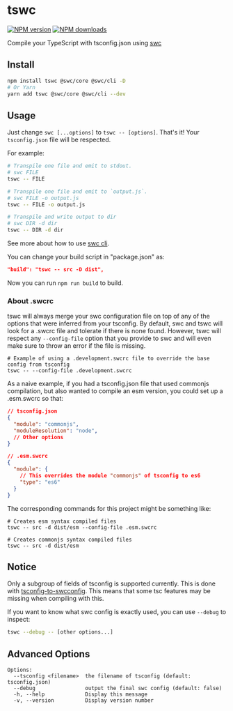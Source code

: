 # tswc

[![NPM version](https://img.shields.io/npm/v/tswc.svg?style=flat)](https://npmjs.org/package/tswc)
[![NPM downloads](https://img.shields.io/npm/dm/tswc.svg?style=flat)](https://npmjs.org/package/tswc)

Compile your TypeScript with tsconfig.json using [swc](https://swc.rs)

## Install

```bash
npm install tswc @swc/core @swc/cli -D
# Or Yarn
yarn add tswc @swc/core @swc/cli --dev
```

## Usage

Just change `swc [...options]` to `tswc -- [options]`. That's it! Your `tsconfig.json` file will be respected.

For example:

```bash
# Transpile one file and emit to stdout.
# swc FILE
tswc -- FILE

# Transpile one file and emit to `output.js`.
# swc FILE -o output.js
tswc -- FILE -o output.js

# Transpile and write output to dir
# swc DIR -d dir
tswc -- DIR -d dir
```

See more about how to use [swc cli](https://swc.rs/docs/usage-swc-cli).

You can change your build script in "package.json" as:

```json
"build": "tswc -- src -D dist",
```

Now you can run `npm run build` to build.

### About .swcrc

tswc will always merge your swc configuration file on top of any of the options that were inferred from your tsconfig.
By default, swc and tswc will look for a .swcrc file and tolerate if there is none found.  However, tswc will respect
any `--config-file` option that you provide to swc and will even make sure to throw an error if the file is missing.

```shell
# Example of using a .development.swcrc file to override the base config from tsconfig
tswc -- --config-file .development.swcrc
```

As a naive example, if you had a tsconfig.json file that used commonjs compilation, but also wanted to compile an esm version,
you could set up a .esm.swcrc so that:

```json
// tsconfig.json
{
  "module": "commonjs",
  "moduleResolution": "node",
  // Other options
}

// .esm.swcrc
{
  "module": {
    // This overrides the module "commonjs" of tsconfig to es6
    "type": "es6"
  }
}
```

The corresponding commands for this project might be something like:

```shell
# Creates esm syntax compiled files
tswc -- src -d dist/esm --config-file .esm.swcrc

# Creates commonjs syntax compiled files
tswc -- src -d dist/esm
```

## Notice

Only a subgroup of fields of tsconfig is supported currently. This is done with [tsconfig-to-swcconfig](https://github.com/Songkeys/tsconfig-to-swcconfig). This means that some tsc features may be missing when compiling with this.

If you want to know what swc config is exactly used, you can use `--debug` to inspect:

```bash
tswc --debug -- [other options...]
```

## Advanced Options

```
Options:
  --tsconfig <filename>  the filename of tsconfig (default: tsconfig.json)
  --debug                output the final swc config (default: false)
  -h, --help             Display this message
  -v, --version          Display version number
```
